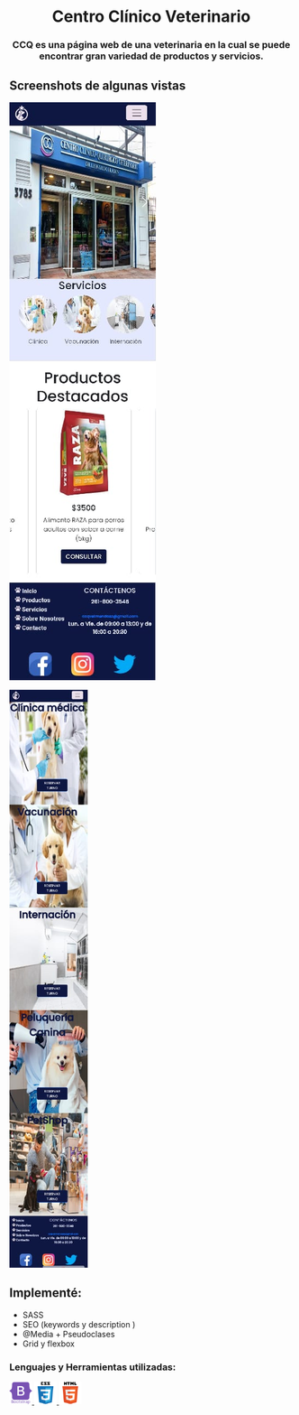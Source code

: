 <h1 align="center">Centro Clínico Veterinario</h1>
<h3 align="center">CCQ es una página web de una veterinaria en la cual se puede encontrar gran variedad de productos y servicios. </h3>
<h2>Screenshots de algunas vistas </h2>
<p><img src="./images/Vista-inicio.jpeg" alt="Vista del inicio de la pagina web"></p>
<p><img src="./images/Vista-servicios.jpeg" alt="Vista de los servicios de la pagina web"></p>
<h2>Implementé:</h2>
<ul>
<li>SASS</li>
<li>SEO (keywords y description )</li>
<li>@Media + Pseudoclases</li>
<li>Grid y flexbox</li>
</ul>
<h3 align="left">Lenguajes y Herramientas utilizadas:</h3>
<p align="left"> <a href="https://getbootstrap.com" target="_blank" rel="noreferrer"> <img src="https://raw.githubusercontent.com/devicons/devicon/master/icons/bootstrap/bootstrap-plain-wordmark.svg" alt="bootstrap" width="40" height="40"/> </a> <a href="https://www.w3schools.com/css/" target="_blank" rel="noreferrer"> <img src="https://raw.githubusercontent.com/devicons/devicon/master/icons/css3/css3-original-wordmark.svg" alt="css3" width="40" height="40"/> </a> <a href="https://www.w3.org/html/" target="_blank" rel="noreferrer"> <img src="https://raw.githubusercontent.com/devicons/devicon/master/icons/html5/html5-original-wordmark.svg" alt="html5" width="40" height="40"/> </a> </p>






